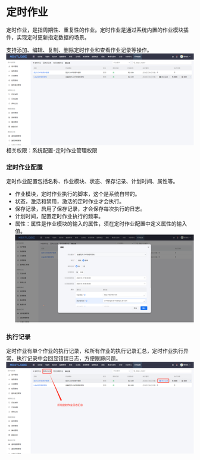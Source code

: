 # 定时作业
定时作业，是指周期性、重复性的作业。定时作业是通过系统内置的作业模块插件，实现定时更新指定数据的场景。

支持添加、编辑、复制、删除定时作业和查看作业记录等操作。
![](README_IMAGES/schedule_job/schedule_job.png)
相关权限：系统配置-定时作业管理权限

### 定时作业配置
定时作业配置包括名称、作业模块、状态、保存记录、计划时间、属性等。
- 作业模块，定时作业执行的脚本，这个是系统自带的。
- 状态，激活和禁用，激活的定时作业才会执行。
- 保存记录，启用了保存记录，才会保存每次执行的日志。
- 计划时间，配置定时作业执行的频率。
- 属性：属性是作业模块的输入的属性，须在定时作业配置中定义属性的输入值。
  ![](README_IMAGES/schedule_job/attribute.png)

### 执行记录
定时作业有单个作业的执行记录，和所有作业的执行记录汇总，定时作业执行异常，执行记录中会回显错误日志，方便跟踪问题。
![](README_IMAGES/schedule_job/log.png)